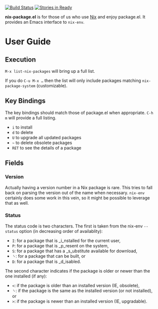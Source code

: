[![Build Status](https://travis-ci.org/sellout/nix-package.el.svg?branch=master)](https://travis-ci.org/sellout/nix-package.el)
[![Stories in Ready](https://badge.waffle.io/sellout/nix-package.el.svg?label=ready&title=Ready)](http://waffle.io/sellout/nix-package.el)

**nix-package.el** is for those of us who use [Nix](http://nixos.org/nix/) and enjoy package.el. It provides an Emacs interface to `nix-env`.

# User Guide

## Execution

`M-x list-nix-packages` will bring up a full list.

If you do `C-u M-x …` then the list will only include packages matching `nix-package-system` (customizable).

## Key Bindings

The key bindings should match those of package.el when appropriate. `C-h m` will provide a full listing.

* `i` to install
* `d` to delete
* `U` to upgrade all updated packages
* `~` to delete obsolete packages
* `RET` to see the details of a package

## Fields

### Version

Actually having a version number in a Nix package is rare. This tries to fall back on parsing the version out of the name when necessary. `nix-env` certainly does some work in this vein, so it might be possible to leverage that as well.

### Status

The status code is two characters. The first is taken from the nix-env `--status` option (in decreasing order of availablity):

* `I`: for a package that is _i_nstalled for the current user,
* `P`: for a package that is _p_resent on the system,
* `S`: for a package that has a _s_ubstitute available for download,
* ␠: for a package that can be built, or
* `D`: for a package that is _d_isabled.

The second character indicates if the package is older or newer than the one installed (if any):

* `<`: if the package is older than an installed version (IE, obsolete),
* ␠: if the package is the same as the installed version (or not installed), or
* `>`: if the package is newer than an installed version (IE, upgradable).
